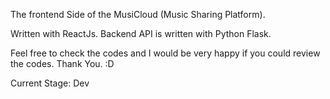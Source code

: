 The frontend Side of the MusiCloud (Music Sharing Platform).

Written with ReactJs. 
Backend API is written with Python Flask.

Feel free to check the codes and I would be very happy if you could review the codes.
Thank You. :D

Current Stage: Dev
